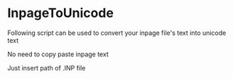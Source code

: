 # InpageToUnicode

Following script can be used to convert your inpage file's text into unicode text

No need to copy paste inpage text

Just insert path of .INP file 
